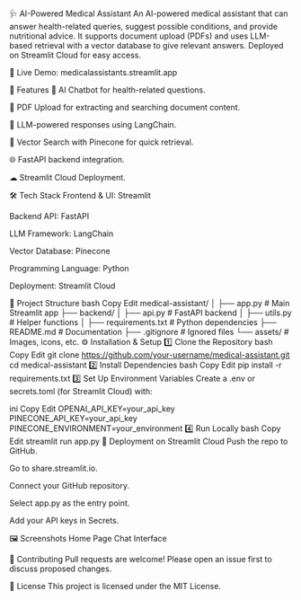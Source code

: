 🩺 AI-Powered Medical Assistant
An AI-powered medical assistant that can answer health-related queries, suggest possible conditions, and provide nutritional advice.
It supports document upload (PDFs) and uses LLM-based retrieval with a vector database to give relevant answers.
Deployed on Streamlit Cloud for easy access.

🔗 Live Demo: medicalassistants.streamlit.app

📌 Features
💬 AI Chatbot for health-related questions.

📄 PDF Upload for extracting and searching document content.

🧠 LLM-powered responses using LangChain.

📂 Vector Search with Pinecone for quick retrieval.

🌐 FastAPI backend integration.

☁ Streamlit Cloud Deployment.

🛠️ Tech Stack
Frontend & UI: Streamlit

Backend API: FastAPI

LLM Framework: LangChain

Vector Database: Pinecone

Programming Language: Python

Deployment: Streamlit Cloud

📂 Project Structure
bash
Copy
Edit
medical-assistant/
│
├── app.py                  # Main Streamlit app
├── backend/
│   ├── api.py               # FastAPI backend
│   ├── utils.py              # Helper functions
│
├── requirements.txt         # Python dependencies
├── README.md                # Documentation
├── .gitignore               # Ignored files
└── assets/                  # Images, icons, etc.
⚙️ Installation & Setup
1️⃣ Clone the Repository
bash
Copy
Edit
git clone https://github.com/your-username/medical-assistant.git
cd medical-assistant
2️⃣ Install Dependencies
bash
Copy
Edit
pip install -r requirements.txt
3️⃣ Set Up Environment Variables
Create a .env or secrets.toml (for Streamlit Cloud) with:

ini
Copy
Edit
OPENAI_API_KEY=your_api_key
PINECONE_API_KEY=your_api_key
PINECONE_ENVIRONMENT=your_environment
4️⃣ Run Locally
bash
Copy
Edit
streamlit run app.py
🚀 Deployment on Streamlit Cloud
Push the repo to GitHub.

Go to share.streamlit.io.

Connect your GitHub repository.

Select app.py as the entry point.

Add your API keys in Secrets.

🖼️ Screenshots
Home Page	Chat Interface

🤝 Contributing
Pull requests are welcome!
Please open an issue first to discuss proposed changes.

📜 License
This project is licensed under the MIT License.

